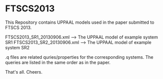 FTSCS2013
=======
This Repository contains UPPAAL models used in the paper submitted to FTSCS 2013.

FTSCS2013_SR1_20130906.xml --> The UPPAAL model of example system SR1
FTSCS2013_SR2_20130906.xml --> The UPPAAL model of example system SR2

.q files are related quries/properties for the corresponding systems.
The queries are listed in the same order as in the paper.

That's all.
Cheers.
